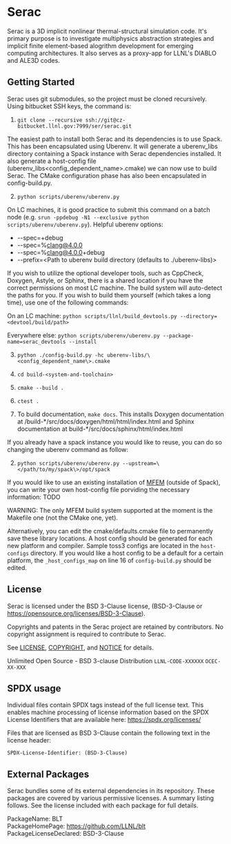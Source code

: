 Serac
====

Serac is a 3D implicit nonlinear thermal-structural simulation code. It's primary purpose is to investigate multiphysics abstraction strategies and implicit finite element-based alogrithm development for emerging computing architectures. It also serves as a proxy-app for LLNL's DIABLO and ALE3D codes.

Getting Started
------
Serac uses git submodules, so the project must be cloned recursively. Using bitbucket SSH keys, the command is:

1. `git clone --recursive ssh://git@cz-bitbucket.llnl.gov:7999/ser/serac.git`

The easiest path to install both Serac and its dependencies is to use Spack. This has been encapsulated using Uberenv. It will generate a uberenv_libs directory containing a Spack instance with Serac dependencies installed. It also generate a host-config file (uberenv_libs\<config_dependent_name\>.cmake) we can now use to build Serac. The CMake configuration phase has also been encapsulated in config-build.py.

2. `python scripts/uberenv/uberenv.py`

On LC machines, it is good practice to submit this command on a batch node (e.g. `srun -ppdebug -N1 --exclusive python scripts/uberenv/uberenv.py`). Helpful uberenv options:
  * --spec=+debug
  * --spec=%clang@4.0.0
  * --spec=%clang@4.0.0+debug
  * --prefix=<Path to uberenv build directory (defaults to ./uberenv-libs)>

If you wish to utilize the optional developer tools, such as CppCheck, Doxygen, Astyle, or Sphinx, 
there is a shared location if you have the correct permissions on most LC machine.  The build system
will auto-detect the paths for you.  If you wish to build them yourself (which takes a long time), 
use one of the following commands:

On an LC machine:
`python scripts/llnl/build_devtools.py --directory=<devtool/build/path>`

Everywhere else:
`python scripts/uberenv/uberenv.py --package-name=serac_devtools --install`

3. `python ./config-build.py -hc uberenv-libs/\<config_dependent_name\>.cmake`

4. `cd build-<system-and-toolchain>`

4. `cmake --build .`

5. `ctest .`

6. To build documentation, `make docs`. This installs Doxygen documentation at
   /build-\*/src/docs/doxygen/html/html/index.html and Sphinx documentation at build-\*/src/docs/sphinx/html/index.html

If you already have a spack instance you would like to reuse, you can do so changing the uberenv command as follow:

2. `python scripts/uberenv/uberenv.py --upstream=\</path/to/my/spack\>/opt/spack`

If you would like to use an existing installation of [MFEM](https://github.com/mfem/mfem/) (outside of Spack), you can write your own host-config file porviding the necessary information:
TODO

WARNING: The only MFEM build system supported at the moment is the Makefile one (not the CMake one, yet).

Alternatively, you can edit the cmake/defaults.cmake file to permanently save these library locations. A host config should be generated for each new platform and compiler. Sample toss3 configs are located in the `host-configs` directory. If you would like a host config to be a default for a certain platform, the `_host_configs_map` on line 16 of `config-build.py` should be edited.

License
-------

Serac is licensed under the BSD 3-Clause license,
(BSD-3-Clause or https://opensource.org/licenses/BSD-3-Clause).

Copyrights and patents in the Serac project are retained by contributors.
No copyright assignment is required to contribute to Serac.

See [LICENSE](https://github.com/LLNL/serac/blob/master/LICENSE),
[COPYRIGHT](https://github.com/LLNL/serac/blob/master/COPYRIGHT), and
[NOTICE](https://github.com/LLNL/serac/blob/master/NOTICE) for details.

Unlimited Open Source - BSD 3-clause Distribution
`LLNL-CODE-XXXXXX`  `OCEC-XX-XXX`

SPDX usage
------------

Individual files contain SPDX tags instead of the full license text.
This enables machine processing of license information based on the SPDX
License Identifiers that are available here: https://spdx.org/licenses/

Files that are licensed as BSD 3-Clause contain the following
text in the license header:

    SPDX-License-Identifier: (BSD-3-Clause)

External Packages
-----------------

Serac bundles some of its external dependencies in its repository.  These
packages are covered by various permissive licenses.  A summary listing
follows.  See the license included with each package for full details.


[//]: # (Note: The spaces at the end of each line below add line breaks)

PackageName: BLT  
PackageHomePage: https://github.com/LLNL/blt  
PackageLicenseDeclared: BSD-3-Clause  
